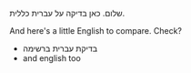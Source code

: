 שלום.
כאן בדיקה על עברית כללית.

And here's a little English to compare.
Check?

- בדיקת עברית ברשימה
- and english too
